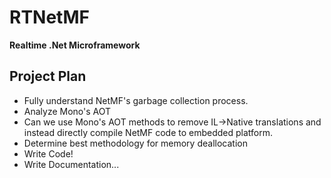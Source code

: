 RTNetMF
=======

**Realtime .Net Microframework**

Project Plan
--------
- Fully understand NetMF's garbage collection process.
- Analyze Mono's AOT
- Can we use Mono's AOT methods to remove IL->Native translations and instead directly compile NetMF code to embedded platform.
- Determine best methodology for memory deallocation
- Write Code!
- Write Documentation...
